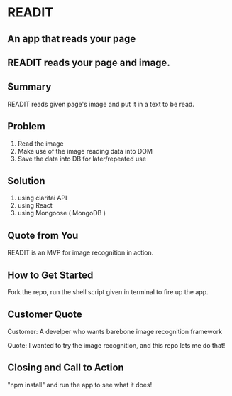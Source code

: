 # READIT #
## An app that reads your page ##
## READIT reads your page and image. ##

## Summary ##

READIT reads given page's image and put it in a text to be read.

## Problem ##

1. Read the image
2. Make use of the image reading data into DOM
3. Save the data into DB for later/repeated use

## Solution ##

1. using clarifai API
2. using React
3. using Mongoose ( MongoDB )

## Quote from You ##

READIT is an MVP for image recognition in action.

## How to Get Started ##

Fork the repo, run the shell script given in terminal to fire up the app.

## Customer Quote ##

Customer:
A develper who wants barebone image recognition framework

Quote:
I wanted to try the image recognition, and this repo lets me do that!

## Closing and Call to Action ##

"npm install" and run the app to see what it does!
